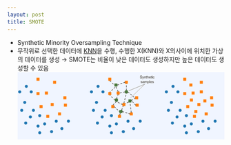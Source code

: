 ```yaml
---
layout: post
title: SMOTE
---
```


- Synthetic Minority Oversampling Technique
- 무작위로 선택한 데이터에 [KNN](https://code7ssage.github.io/KNN/)을 수행, 수행한 X(KNN)와 X의사이에 위치한 가상의 데이터를 생성 → SMOTE는 비율이 낮은 데이터도 생성하지만 높은 데이터도 생성할 수 있음
    ![image](https://github.com/code7ssage/code7ssage.github.io/blob/master/assets/attached%20file/Pasted%20image%2020240103135607.png?raw=true)